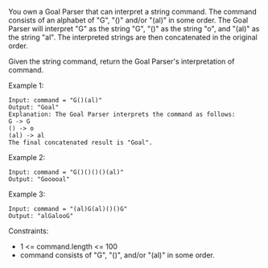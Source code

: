 You own a Goal Parser that can interpret a string command. The command consists of an alphabet of "G", "()" and/or "(al)" in some order. The Goal Parser will interpret "G" as the string "G", "()" as the string "o", and "(al)" as the string "al". The interpreted strings are then concatenated in the original order.

Given the string command, return the Goal Parser's interpretation of command.

Example 1:
```
Input: command = "G()(al)"
Output: "Goal"
Explanation: The Goal Parser interprets the command as follows:
G -> G
() -> o
(al) -> al
The final concatenated result is "Goal".
```

Example 2:
```
Input: command = "G()()()()(al)"
Output: "Gooooal"
```

Example 3:
```
Input: command = "(al)G(al)()()G"
Output: "alGalooG"
 ```

Constraints:
* 1 <= command.length <= 100
* command consists of "G", "()", and/or "(al)" in some order.